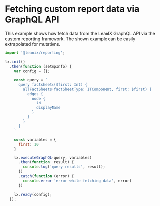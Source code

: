 # Fetching custom report data via GraphQL API
This example shows how fetch data from the LeanIX GraphQL API via the custom reporting framework. The shown example can be easily extrapolated for mutations.

```js
import '@leanix/reporting';

lx.init()
  .then(function (setupInfo) {
    var config = {};

    const query = `
      query factsheets($first: Int) {
        allFactSheets(factSheetType: ITComponent, first: $first) {
          edges {
            node {
              id
              displayName
            }
          }
        }
      }
    `

    const variables = {
      first: 10
    }

    lx.executeGraphQL(query, variables)
      .then(function (result) {
        console.log('query results', result);
      })
      .catch(function (error) {
        console.error('error while fetching data', error)
      })

    lx.ready(config);
  });
```